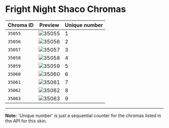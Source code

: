 # Fright Night Shaco Chromas

| Chroma ID | Preview | Unique number |
|---|---|---|
| `35055` | ![35055](https://raw.communitydragon.org/latest/plugins/rcp-be-lol-game-data/global/default/v1/champion-chroma-images/35/35055.png) | 1 |
| `35056` | ![35056](https://raw.communitydragon.org/latest/plugins/rcp-be-lol-game-data/global/default/v1/champion-chroma-images/35/35056.png) | 2 |
| `35057` | ![35057](https://raw.communitydragon.org/latest/plugins/rcp-be-lol-game-data/global/default/v1/champion-chroma-images/35/35057.png) | 3 |
| `35058` | ![35058](https://raw.communitydragon.org/latest/plugins/rcp-be-lol-game-data/global/default/v1/champion-chroma-images/35/35058.png) | 4 |
| `35059` | ![35059](https://raw.communitydragon.org/latest/plugins/rcp-be-lol-game-data/global/default/v1/champion-chroma-images/35/35059.png) | 5 |
| `35060` | ![35060](https://raw.communitydragon.org/latest/plugins/rcp-be-lol-game-data/global/default/v1/champion-chroma-images/35/35060.png) | 6 |
| `35061` | ![35061](https://raw.communitydragon.org/latest/plugins/rcp-be-lol-game-data/global/default/v1/champion-chroma-images/35/35061.png) | 7 |
| `35062` | ![35062](https://raw.communitydragon.org/latest/plugins/rcp-be-lol-game-data/global/default/v1/champion-chroma-images/35/35062.png) | 8 |
| `35063` | ![35063](https://raw.communitydragon.org/latest/plugins/rcp-be-lol-game-data/global/default/v1/champion-chroma-images/35/35063.png) | 9 |

---

**Note:** 'Unique number' is just a sequential counter for the chromas listed in the API for this skin.